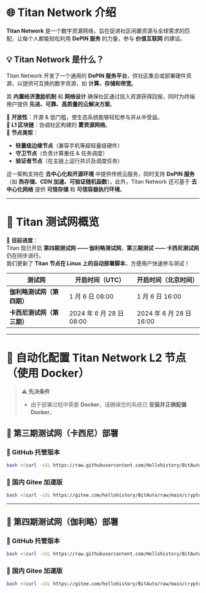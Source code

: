 # 🌐 Titan Network 介绍  

**Titan Network** 是一个数字资源网络，旨在促进社区闲置资源与全球需求的匹配，让每个人都能轻松利用 **DePIN 服务** 的力量，参与 **价值互联网** 的建设。  

## 💡 Titan Network 是什么？  

Titan Network 开发了一个通用的 **DePIN 服务平台**，供社区集合或部署硬件资源，以提供可互换的数字资源，如 **计算、存储和带宽**。  

其 **内置经济激励机制** 和 **网络设计** 确保社区通过投入资源获得回报，同时为终端用户提供 **先进、可靠、高质量的云解决方案**。  

🔹 **开放性**：开源 & 低门槛，使生态系统能够轻松参与并从中受益。  
🔹 **L1 区块链**：协调社区构建的 **雾资源网络**。  
🔹 **节点类型**：
   - **轻量级边缘节点**（兼容手机等超轻量级硬件）
   - **守卫节点**（负责计算重任 & 任务调度）
   - **验证者节点**（在主链上运行共识及调度任务）

这一架构支持在 **去中心化和开源环境** 中提供传统云服务，同时支持 **DePIN 服务**（如 **热存储、CDN 加速、可验证随机函数**）。此外，Titan Network 还可基于 **去中心化网络** 提供 **可信存储** 和 **可信容器执行环境**。

---

# 🔹 Titan 测试网概览  

🚀 **目前进度**：  
Titan 现已开启 **第四期测试网 —— 伽利略测试网**，**第三期测试 —— 卡西尼测试网** 仍在同步进行。  
我们更新了 **Titan 节点在 Linux 上的自动部署脚本**，方便用户快速参与测试！  

| 测试网 | 开启时间（UTC） | 开启时间（北京时间） |
|--------|--------------|----------------|
| **伽利略测试网（第四期）** | 1 月 6 日 08:00 | 1 月 6 日 16:00 |
| **卡西尼测试网（第三期）** | 2024 年 6 月 28 日 08:00 | 2024 年 6 月 28 日 16:00 |

---

# 🚀 **自动化配置 Titan Network L2 节点（使用 Docker）**  

> **⚠️ 先决条件**  
> - 由于部署过程中需要 **Docker**，请确保您的系统已 **安装并正确配置 Docker**。

## 📌 **第三期测试网（卡西尼）部署**  

### **🔹 GitHub 托管版本**
```bash
bash <(curl -sSL https://raw.githubusercontent.com/Hellohistory/BitAuto/refs/heads/main/crypto_tool/titan_network/testnet_cassini_3_zh.sh)
```

### **🚀 国内 Gitee 加速版**
```bash
bash <(curl -sSL https://gitee.com/hellohistory/BitAuto/raw/main/crypto_tool/titan_network/testnet_cassini_3_zh.sh)
```

---

## 📌 **第四期测试网（伽利略）部署**  

### **🔹 GitHub 托管版本**
```bash
bash <(curl -sSL https://raw.githubusercontent.com/Hellohistory/BitAuto/refs/heads/maincrypto_tool/titan_network/testnet_galileo_4_zh.sh)
```

### **🚀 国内 Gitee 加速版**
```bash
bash <(curl -sSL https://gitee.com/hellohistory/BitAuto/raw/main/crypto_tool/titan_network/testnet_galileo_4_zh.sh)
```
